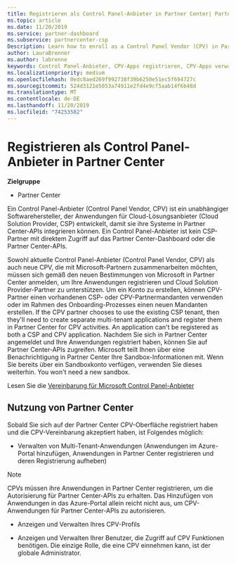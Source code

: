 ```yaml
---
title: Registrieren als Control Panel-Anbieter in Partner Center| Partner Center
ms.topic: article
ms.date: 11/20/2019
ms.service: partner-dashboard
ms.subservice: partnercenter-csp
Description: Learn how to enroll as a Control Panel Vendor (CPV) in Partner Center.
author: LauraBrenner
ms.author: labrenne
keywords: Control Panel-Anbieter, CPV-Apps registrieren, CPV-Apps verwalten
ms.localizationpriority: medium
ms.openlocfilehash: 0edc8aed269f992738f39b6250e51ec5f694727c
ms.sourcegitcommit: 524d3121e5053a74911e2fd4e9cf5aab14f6b48d
ms.translationtype: MT
ms.contentlocale: de-DE
ms.lasthandoff: 11/20/2019
ms.locfileid: "74253582"
---
```

# <a name="enroll-in-partner-center-as-a-control-panel-vendor"></a>Registrieren als Control Panel-Anbieter in Partner Center

**Zielgruppe**

- Partner Center

Ein Control Panel-Anbieter (Control Panel Vendor, CPV) ist ein unabhängiger Softwarehersteller, der Anwendungen für Cloud-Lösungsanbieter (Cloud Solution Provider, CSP) entwickelt, damit sie ihre Systeme in Partner Center-APIs integrieren können. Ein Control Panel-Anbieter ist kein CSP-Partner mit direktem Zugriff auf das Partner Center-Dashboard oder die Partner Center-APIs.

Sowohl aktuelle Control Panel-Anbieter (Control Panel Vendor, CPV) als auch neue CPV, die mit Microsoft-Partnern zusammenarbeiten möchten, müssen sich gemäß den neuen Bestimmungen von Microsoft in Partner Center anmelden, um Ihre Anwendungen registrieren und Cloud Solution Provider-Partner zu unterstützen. Um ein Konto zu erstellen, können CPV-Partner einen vorhandenen CSP- oder CPV-Partnermandanten verwenden oder im Rahmen des Onboarding-Prozesses einen neuen Mandanten erstellen. If the CPV partner chooses to use the existing CSP tenant, then they'll need to create separate multi-tenant applications and register them in Partner Center for CPV activities. An application can't be registered as both a CSP and CPV application. Nachdem Sie sich in Partner Center angemeldet und Ihre Anwendungen registriert haben, können Sie auf Partner Center-APIs zugreifen.  Microsoft teilt Ihnen über eine Benachrichtigung in Partner Center Ihre Sandbox-Informationen mit. Wenn Sie bereits über ein Sandboxkonto verfügen, verwenden Sie dieses weiterhin. You won't need a new sandbox.   

Lesen Sie die [Vereinbarung für Microsoft Control Panel-Anbieter](https://go.microsoft.com/fwlink/?linkid=2055198)


## <a name="working-in-partner-center"></a>Nutzung von Partner Center
Sobald Sie sich auf der Partner Center CPV-Oberfläche registriert haben und die CPV-Vereinbarung akzeptiert haben, ist Folgendes möglich:

- Verwalten von Multi-Tenant-Anwendungen (Anwendungen im Azure-Portal hinzufügen, Anwendungen in Partner Center registrieren und deren Registrierung aufheben)

>[!Note] 
>CPVs müssen ihre Anwendungen in Partner Center registrieren, um die Autorisierung für Partner Center-APIs zu erhalten. Das Hinzufügen von Anwendungen in das Azure-Portal allein reicht nicht aus, um CPV-Anwendungen für Partner Center-APIs zu autorisieren. 

- Anzeigen und Verwalten Ihres CPV-Profils 

- Anzeigen und Verwalten Ihrer Benutzer, die Zugriff auf CPV Funktionen benötigen. Die einzige Rolle, die eine CPV einnehmen kann, ist der globale Administrator.


